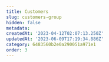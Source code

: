```yaml
---
title: Customers
slug: customers-group
hidden: false
metadata: 
createdAt: '2023-04-12T02:07:13.250Z'
updatedAt: '2023-06-09T17:19:34.886Z'
category: 6483560b2e0a290051a971e1
order: 3
---
```

